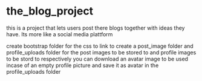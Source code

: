 # the_blog_project
this is a project that lets users post there blogs together with ideas they have. Its more like a social media plattform

create bootstrap folder for the css to link to
create a post_image folder and profile_uploads folder for the post images to be stored to and profile images to be stord to respectively
you can download an avatar image to be used incase of an empty profile picture and save it as avatar in the profile_uploads folder
